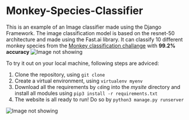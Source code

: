 # Monkey-Species-Classifier

This is an example of an Image classifier made using the Django Framework.
The image classification model is based on the resnet-50 architecture and made using the Fast.ai library.
It can classify 10 different monkey species from the [Monkey classification challange](https://www.kaggle.com/slothkong/10-monkey-species) with **99.2% accuracy**
![Image not showing](https://i.ibb.co/NNvzZbQ/ss1.png) 

To try it out on your local machine, following steps are adviced:
1. Clone the repository, using ```git clone```
2. Create a virtual environment, using ```virtualenv myenv```
3. Download all the requirements by ```cd```ing into the *mysite* directory and install all modules using ```pip3 install -r requirements.txt```
4. The website is all ready to run! Do so by ```python3 manage.py runserver```

![Image not showing](https://i.ibb.co/QCsC6Cs/ss2.png)
